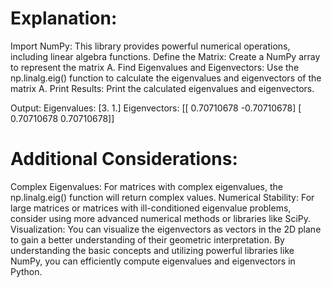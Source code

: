 # Explanation:
Import NumPy: This library provides powerful numerical operations, including linear algebra functions.
Define the Matrix: Create a NumPy array to represent the matrix A.
Find Eigenvalues and Eigenvectors: Use the np.linalg.eig() function to calculate the eigenvalues and eigenvectors of the matrix A.
Print Results: Print the calculated eigenvalues and eigenvectors.

Output:
Eigenvalues: [3. 1.]
Eigenvectors: [[ 0.70710678 -0.70710678]
                [ 0.70710678  0.70710678]]


# Additional Considerations:
Complex Eigenvalues: For matrices with complex eigenvalues, the np.linalg.eig() function will return complex values.
Numerical Stability: For large matrices or matrices with ill-conditioned eigenvalue problems, consider using more advanced numerical methods or libraries like SciPy.
Visualization: You can visualize the eigenvectors as vectors in the 2D plane to gain a better understanding of their geometric interpretation.
By understanding the basic concepts and utilizing powerful libraries like NumPy, you can efficiently compute eigenvalues and eigenvectors in Python.

